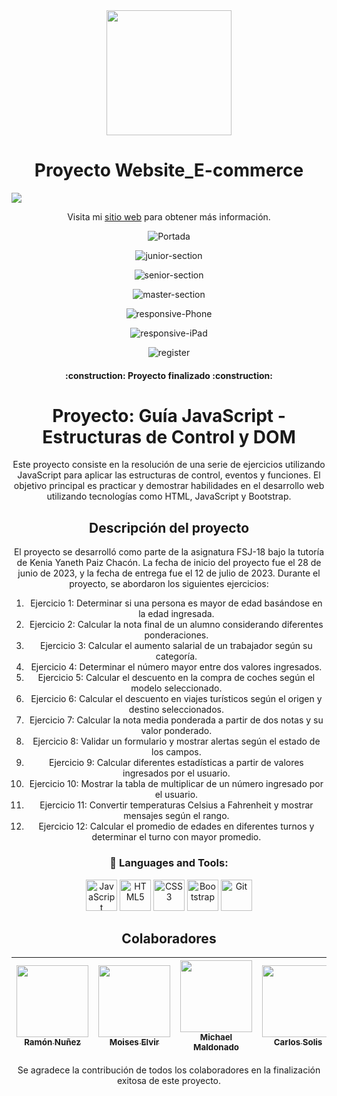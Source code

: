 <div align="center">
    <img src="https://media.giphy.com/media/v1.Y2lkPTc5MGI3NjExZDg4MjcxOTFkMGU3M2U2ZTc5Mzc4ODI4Zjc2YzFiM2Q0NmRmMmFlMSZjdD1n/f3iwJFOVOwuy7K6FFw/giphy.gif" width="200">

<h1 align="center"> Proyecto Website_E-commerce </h1>

<p align="left">
   <img src="https://img.shields.io/badge/STATUS-FINALIZADO-brightgreen">
</p>

Visita mi [sitio web](https://hacker-ranks.netlify.app/) para obtener más información.



![Portada](https://github-production-user-asset-6210df.s3.amazonaws.com/80738178/250660240-fc6c5ea3-2ee9-41b7-810f-b2e9a73b9262.PNG)

![junior-section](https://github.com/ramonsolis11/Hacker_Rank/assets/80738178/7f364b4c-bcec-4fc1-a3db-1b6094011b75)

![senior-section](https://github.com/ramonsolis11/Hacker_Rank/assets/80738178/1ae8e476-9121-46e6-90db-26f2e0c5c485)

![master-section](https://github.com/ramonsolis11/Hacker_Rank/assets/80738178/c59e7194-60b7-4ce5-82a7-9d5d9a23f5c9)

![responsive-Phone](https://github.com/ramonsolis11/Hacker_Rank/assets/80738178/07c873cf-b857-44dc-946f-355702f89b6d)

![responsive-iPad](https://github.com/ramonsolis11/Hacker_Rank/assets/80738178/c4839b79-d200-47f6-a58e-1e5a883535ab)

![register](https://github.com/ramonsolis11/Hacker_Rank/assets/80738178/b379a90d-6b56-443c-a4f9-0714efddcb00)







  

   <h4 align="center">
:construction: Proyecto finalizado :construction:
</h4>

# Proyecto: Guía JavaScript - Estructuras de Control y DOM

Este proyecto consiste en la resolución de una serie de ejercicios utilizando JavaScript para aplicar las estructuras de control, eventos y funciones. El objetivo principal es practicar y demostrar habilidades en el desarrollo web utilizando tecnologías como HTML, JavaScript y Bootstrap.

## Descripción del proyecto

El proyecto se desarrolló como parte de la asignatura FSJ-18 bajo la tutoría de Kenia Yaneth Paiz Chacón. La fecha de inicio del proyecto fue el 28 de junio de 2023, y la fecha de entrega fue el 12 de julio de 2023. Durante el proyecto, se abordaron los siguientes ejercicios:

1. Ejercicio 1: Determinar si una persona es mayor de edad basándose en la edad ingresada.
2. Ejercicio 2: Calcular la nota final de un alumno considerando diferentes ponderaciones.
3. Ejercicio 3: Calcular el aumento salarial de un trabajador según su categoría.
4. Ejercicio 4: Determinar el número mayor entre dos valores ingresados.
5. Ejercicio 5: Calcular el descuento en la compra de coches según el modelo seleccionado.
6. Ejercicio 6: Calcular el descuento en viajes turísticos según el origen y destino seleccionados.
7. Ejercicio 7: Calcular la nota media ponderada a partir de dos notas y su valor ponderado.
8. Ejercicio 8: Validar un formulario y mostrar alertas según el estado de los campos.
9. Ejercicio 9: Calcular diferentes estadísticas a partir de valores ingresados por el usuario.
10. Ejercicio 10: Mostrar la tabla de multiplicar de un número ingresado por el usuario.
11. Ejercicio 11: Convertir temperaturas Celsius a Fahrenheit y mostrar mensajes según el rango.
12. Ejercicio 12: Calcular el promedio de edades en diferentes turnos y determinar el turno con mayor promedio.







<div align="center">
    <h3> 🔨 Languages and Tools:</h3>
    <div>
    <img src="https://cdn.jsdelivr.net/gh/devicons/devicon/icons/javascript/javascript-original.svg" alt="JavaScript" width="50" height="50"/>
    <img src="https://cdn.jsdelivr.net/gh/devicons/devicon/icons/html5/html5-original.svg" alt="HTML5" width="50" height="50"/>
    <img src="https://cdn.jsdelivr.net/gh/devicons/devicon/icons/css3/css3-original.svg" alt="CSS3" width="50" height="50"/>
    <img src="https://cdn.jsdelivr.net/gh/devicons/devicon/icons/bootstrap/bootstrap-plain.svg" alt="Bootstrap" width="50" height="50"/>
    <img src="https://cdn.jsdelivr.net/gh/devicons/devicon/icons/git/git-original.svg" alt="Git" width="50" height="50"/>
</div>

## Colaboradores

| [<img src="https://avatars.githubusercontent.com/u/80738178?s=400&u=bf225aa72af9e37f869241a241e08254bb04d972&v=4" width=115><br><sub>Ramón Nuñez</sub>](https://github.com/ramonsolis11) |  [<img src="https://avatars.githubusercontent.com/u/86701019?v=4" width=115><br><sub>Moises Elvir</sub>](https://github.com/MoisesElvir) |  [<img src="https://avatars.githubusercontent.com/u/127003959?v=4" width=115><br><sub>Michael Maldonado</sub>](https://github.com/Maikkel43) | [<img src="https://avatars.githubusercontent.com/u/80052500?v=4" width=115><br><sub>Carlos Solis</sub>](https://github.com/carlossolis27) |
| :---: | :---: | :---: | :---: |

Se agradece la contribución de todos los colaboradores en la finalización exitosa de este proyecto.

